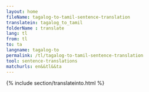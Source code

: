 ```yaml
---
layout: home
fileName: tagalog-to-tamil-sentence-translation
translatein: tagalog_to_tamil
folderName : translate
lang: tl
from: tl
to: ta
langname: tagalog-to
permalink: /tl/tagalog-to-tamil-sentence-translation
tool: sentence-translations
matchurls: en&&tl&&ta
---
```

{% include section/translateinto.html %}
